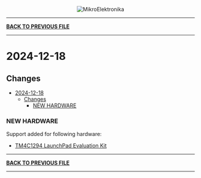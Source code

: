<p align="center">
  <img src="http://www.mikroe.com/img/designs/beta/logo_small.png?raw=true" alt="MikroElektronika"/>
</p>

---

**[BACK TO PREVIOUS FILE](../changelog.md)**

---

# 2024-12-18

## Changes

- [2024-12-18](#2024-12-18)
  - [Changes](#changes)
    - [NEW HARDWARE](#new-hardware)

### NEW HARDWARE

Support added for following hardware:

+ [TM4C1294 LaunchPad Evaluation Kit](https://www.ti.com/tool/EK-TM4C1294XL?keyMatch=ek-tm4c1294xl&tisearch=universal_search)

---

**[BACK TO PREVIOUS FILE](../changelog.md)**

---
